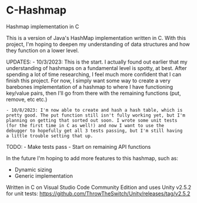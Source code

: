 # C-Hashmap
Hashmap implementation in C

This is a version of Java's HashMap implementation written in C. With
this project, I'm hoping to deepen my understanding of data structures
and how they function on a lower level.

UPDATES:
    - 10/3/2023: This is the start. I actually found out earlier that my
    understanding of hashmaps on a fundamental level is spotty, at best.
    After spending a lot of time researching, I feel much more confident
    that I can finish this project. For now, I simply want some way to
    create a very barebones implementation of a hashmap to where I have
    functioning key/value pairs, then I'll go from there with the
    remaining functions (put, remove, etc etc.)

    - 10/8/2023: I'm now able to create and hash a hash table, which is
    pretty good. The put function still isn't fully working yet, but I'm
    planning on getting that sorted out soon. I wrote some unit tests
    (for the first time in C as well!) and now I want to use the
    debugger to hopefully get all 3 tests passing, but I'm still having
    a little trouble setting that up.

TODO:
    - Make tests pass
    - Start on remaining API functions

In the future I'm hoping to add more features to this hashmap, such as:
- Dynamic sizing
- Generic implementation

Written in C on Visual Studio Code Community Edition and uses Unity v2.5.2
for unit tests:
https://github.com/ThrowTheSwitch/Unity/releases/tag/v2.5.2
